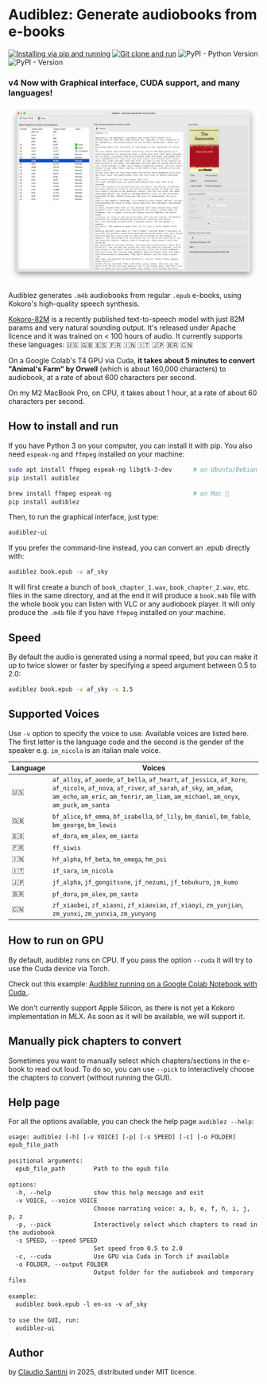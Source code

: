 # Audiblez: Generate  audiobooks from e-books

[![Installing via pip and running](https://github.com/santinic/audiblez/actions/workflows/pip-install.yaml/badge.svg)](https://github.com/santinic/audiblez/actions/workflows/pip-install.yaml)
[![Git clone and run](https://github.com/santinic/audiblez/actions/workflows/git-clone-and-run.yml/badge.svg)](https://github.com/santinic/audiblez/actions/workflows/git-clone-and-run.yml)
![PyPI - Python Version](https://img.shields.io/pypi/pyversions/audiblez)
![PyPI - Version](https://img.shields.io/pypi/v/audiblez)

### v4 Now with Graphical interface, CUDA support, and many languages!

![Audiblez GUI on MacOSX](./imgs/mac.png)

Audiblez generates `.m4b` audiobooks from regular `.epub` e-books,
using Kokoro's high-quality speech synthesis.

[Kokoro-82M](https://huggingface.co/hexgrad/Kokoro-82M) is a recently published text-to-speech model with just 82M params and very natural sounding output.
It's released under Apache licence and it was trained on < 100 hours of audio.
It currently supports these languages: 🇺🇸 🇬🇧 🇪🇸 🇫🇷 🇮🇳 🇮🇹 🇯🇵 🇧🇷 🇨🇳

On a Google Colab's T4 GPU via Cuda, **it takes about 5 minutes to convert "Animal's Farm" by Orwell** (which is about 160,000 characters) to audiobook, at a rate of about 600 characters per second.

On my M2 MacBook Pro, on CPU, it takes about 1 hour, at a rate of about 60 characters per second.

## How to install and run

If you have Python 3 on your computer, you can install it with pip.
You also need `espeak-ng` and `ffmpeg` installed on your machine:

```bash
sudo apt install ffmpeg espeak-ng libgtk-3-dev      # on Ubuntu/Debian 🐧
pip install audiblez
```

```python
brew install ffmpeg espeak-ng                       # on Mac 🍏
pip install audiblez
```

Then, to run the graphical interface, just type:

```bash
audiblez-ui
```

If you prefer the command-line instead, you can convert an .epub directly with:

```bash
audiblez book.epub -v af_sky
```

It will first create a bunch of `book_chapter_1.wav`, `book_chapter_2.wav`, etc. files in the same directory,
and at the end it will produce a `book.m4b` file with the whole book you can listen with VLC or any
audiobook player.
It will only produce the `.m4b` file if you have `ffmpeg` installed on your machine.

## Speed

By default the audio is generated using a normal speed, but you can make it up to twice slower or faster by specifying a speed argument between 0.5 to 2.0:

```bash
audiblez book.epub -v af_sky -s 1.5
```

## Supported Voices

Use `-v` option to specify the voice to use. Available voices are listed here.
The first letter is the language code and the second is the gender of the speaker e.g. `im_nicola` is an italian male voice.

| Language | Voices                                                                                                                                                                                                                                     |
|----------|--------------------------------------------------------------------------------------------------------------------------------------------------------------------------------------------------------------------------------------------|
| 🇺🇸     | `af_alloy`, `af_aoede`, `af_bella`, `af_heart`, `af_jessica`, `af_kore`, `af_nicole`, `af_nova`, `af_river`, `af_sarah`, `af_sky`, `am_adam`, `am_echo`, `am_eric`, `am_fenrir`, `am_liam`, `am_michael`, `am_onyx`, `am_puck`, `am_santa` |
| 🇬🇧     | `bf_alice`, `bf_emma`, `bf_isabella`, `bf_lily`, `bm_daniel`, `bm_fable`, `bm_george`, `bm_lewis`                                                                                                                                          |
| 🇪🇸     | `ef_dora`, `em_alex`, `em_santa`                                                                                                                                                                                                           |
| 🇫🇷     | `ff_siwis`                                                                                                                                                                                                                                 |
| 🇮🇳     | `hf_alpha`, `hf_beta`, `hm_omega`, `hm_psi`                                                                                                                                                                                                |
| 🇮🇹     | `if_sara`, `im_nicola`                                                                                                                                                                                                                     |
| 🇯🇵     | `jf_alpha`, `jf_gongitsune`, `jf_nezumi`, `jf_tebukuro`, `jm_kumo`                                                                                                                                                                         |
| 🇧🇷     | `pf_dora`, `pm_alex`, `pm_santa`                                                                                                                                                                                                           |
| 🇨🇳     | `zf_xiaobei`, `zf_xiaoni`, `zf_xiaoxiao`, `zf_xiaoyi`, `zm_yunjian`, `zm_yunxi`, `zm_yunxia`, `zm_yunyang`                                                                                                                                 |

## How to run on GPU

By default, audiblez runs on CPU. If you pass the option `--cuda` it will try to use the Cuda device via Torch.

Check out this example: [Audiblez running on a Google Colab Notebook with Cuda ](https://colab.research.google.com/drive/164PQLowogprWQpRjKk33e-8IORAvqXKI?usp=sharing]).

We don't currently support Apple Silicon, as there is not yet a Kokoro implementation in MLX. As soon as it will be available, we will support it.

## Manually pick chapters to convert

Sometimes you want to manually select which chapters/sections in the e-book to read out loud.
To do so, you can use `--pick` to interactively choose the chapters to convert (without running the GUI).


## Help page
For all the options available, you can check the help page `audiblez --help`:

```
usage: audiblez [-h] [-v VOICE] [-p] [-s SPEED] [-c] [-o FOLDER] epub_file_path

positional arguments:
  epub_file_path        Path to the epub file

options:
  -h, --help            show this help message and exit
  -v VOICE, --voice VOICE
                        Choose narrating voice: a, b, e, f, h, i, j, p, z
  -p, --pick            Interactively select which chapters to read in the audiobook
  -s SPEED, --speed SPEED
                        Set speed from 0.5 to 2.0
  -c, --cuda            Use GPU via Cuda in Torch if available
  -o FOLDER, --output FOLDER
                        Output folder for the audiobook and temporary files

example:
  audiblez book.epub -l en-us -v af_sky

to use the GUI, run:
  audiblez-ui
```

## Author

by [Claudio Santini](https://claudio.uk) in 2025, distributed under MIT licence.

